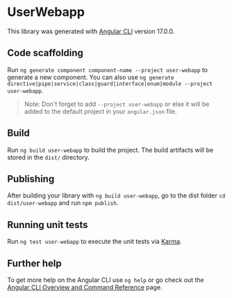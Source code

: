 # UserWebapp

This library was generated with [Angular CLI](https://github.com/angular/angular-cli) version 17.0.0.

## Code scaffolding

Run `ng generate component component-name --project user-webapp` to generate a new component. You can also use `ng generate directive|pipe|service|class|guard|interface|enum|module --project user-webapp`.
> Note: Don't forget to add `--project user-webapp` or else it will be added to the default project in your `angular.json` file. 

## Build

Run `ng build user-webapp` to build the project. The build artifacts will be stored in the `dist/` directory.

## Publishing

After building your library with `ng build user-webapp`, go to the dist folder `cd dist/user-webapp` and run `npm publish`.

## Running unit tests

Run `ng test user-webapp` to execute the unit tests via [Karma](https://karma-runner.github.io).

## Further help

To get more help on the Angular CLI use `ng help` or go check out the [Angular CLI Overview and Command Reference](https://angular.io/cli) page.
